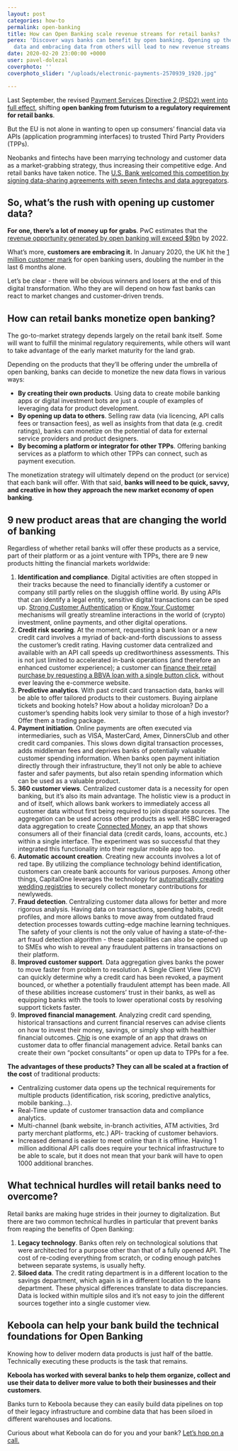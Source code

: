```yaml
---
layout: post
categories: how-to
permalink: open-banking
title: How can Open Banking scale revenue streams for retail banks?
perex: 'Discover ways banks can benefit by open banking. Opening up their customer
  data and embracing data from others will lead to new revenue streams.  '
date: 2020-02-20 23:00:00 +0000
user: pavel-dolezal
coverphoto: ''
coverphoto_slider: "/uploads/electronic-payments-2570939_1920.jpg"

---
```

Last September, the revised [Payment Services Directive 2 (PSD2) went into full effect](https://eba.europa.eu/eba-publishes-an-opinion-on-the-elements-of-strong-customer-authentication-under-psd2), shifting **open banking from futurism to a regulatory requirement for retail banks**.

But the EU is not alone in wanting to open up consumers’ financial data via APIs (application programming interfaces) to trusted Third Party Providers (TPPs).

Neobanks and fintechs have been marrying technology and customer data as a market-grabbing strategy, thus increasing their competitive edge. And retail banks have taken notice. The [U.S. Bank welcomed this competition by signing data-sharing agreements with seven fintechs and data aggregators](https://www.americanbanker.com/news/us-bank-embraces-open-banking-with-data-sharing-agreements).

## So, what’s the rush with opening up customer data?

**For one, there’s a lot of money up for grabs**. PwC estimates that the [revenue opportunity generated by open banking will exceed $9bn](https://www.pwc.co.uk/industries/financial-services/insights/seize-open-banking-opportunity.html) by 2022.

What’s more, **customers are embracing it.** In January 2020, the UK hit the [1 million customer mark](https://www.finextra.com/newsarticle/35101/open-banking-customer-numbers-surge) for open banking users, doubling the number in the last 6 months alone.

Let’s be clear - there will be obvious winners and losers at the end of this digital transformation. Who they are will depend on how fast banks can react to market changes and customer-driven trends.

## How can retail banks monetize open banking?

The go-to-market strategy depends largely on the retail bank itself. Some will want to fulfill the minimal regulatory requirements, while others will want to take advantage of the early market maturity for the land grab.

Depending on the products that they’ll be offering under the umbrella of open banking, banks can decide to monetize the new data flows in various ways:

* **By creating their own products**. Using data to create mobile banking apps or digital investment bots are just a couple of examples of leveraging data for product development.
* **By opening up data to others**. Selling raw data (via licencing, API calls fees or transaction fees), as well as insights from that data (e.g. credit ratings), banks can monetize on the potential of data for external service providers and product designers.
* **By becoming a platform or integrator for other TPPs**. Offering banking services as a platform to which other TPPs can connect, such as payment execution.

The monetization strategy will ultimately depend on the product (or service) that each bank will offer. With that said, **banks will need to be quick, savvy, and creative in how they approach the new market economy of open banking**.

## 9 new product areas that are changing the world of banking

Regardless of whether retail banks will offer these products as a service, part of their platform or as a joint venture with TPPs, there are 9 new products hitting the financial markets worldwide:

1. **Identification and compliance**. Digital activities are often stopped in their tracks because the need to financially identify a customer or company still partly relies on the sluggish offline world. By using APIs that can identify a legal entity, sensitive digital transactions can be sped up. [Strong Customer Authentication](https://www.jpmorgan.com/europe/merchant-services/insights/PSD2-all-you-need-to-know) or [Know Your Customer](https://www.investopedia.com/terms/k/knowyourclient.asp) mechanisms will greatly streamline interactions in the world of (crypto) investment, online payments, and other digital operations.
2. **Credit risk scoring**. At the moment, requesting a bank loan or a new credit card involves a myriad of back-and-forth discussions to assess the customer’s credit rating. Having customer data centralized and available with an API call speeds up creditworthiness assessments. This is not just limited to accelerated in-bank operations (and therefore an enhanced customer experience); a customer can [finance their retail purchase by requesting a BBVA loan with a single button click](https://www.businessinsider.com/bbva-puts-its-open-apis-into-the-wild-2017-5), without ever leaving the e-commerce website.
3. **Predictive analytics**. With past credit card transaction data, banks will be able to offer tailored products to their customers. Buying airplane tickets and booking hotels? How about a holiday microloan? Do a customer’s spending habits look very similar to those of a high investor? Offer them a trading package.
4. **Payment initiation**. Online payments are often executed via intermediaries, such as VISA, MasterCard, Amex, DinnersClub and other credit card companies. This slows down digital transaction processes, adds middleman fees and deprives banks of potentially valuable customer spending information. When banks open payment initiation directly through their infrastructure, they’ll not only be able to achieve faster and safer payments, but also retain spending information which can be used as a valuable product.
5. **360 customer views**. Centralized customer data is a necessity for open banking, but it’s also its main advantage. The holistic view is a product in and of itself, which allows bank workers to immediately access all customer data without first being required to join disparate sources. The aggregation can be used across other products as well. HSBC leveraged data aggregation to create [Connected Money](https://www.hsbc.co.uk/connected-money/), an app that shows consumers all of their financial data (credit cards, loans, accounts, etc.) within a single interface. The experiment was so successful that they integrated this functionality into their regular mobile app too.
6. **Automatic account creation**. Creating new accounts involves a lot of red tape. By utilizing the compliance technology behind identification, customers can create bank accounts for various purposes. Among other things, CapitalOne leverages the technology for [automatically creating wedding registries](https://developer.capitalone.com/products/bank-account-starter) to securely collect monetary contributions for newlyweds.
7. **Fraud detection**. Centralizing customer data allows for better and more rigorous analysis. Having data on transactions, spending habits, credit profiles, and more allows banks to move away from outdated fraud detection processes towards cutting-edge machine learning techniques. The safety of your clients is not the only value of having a state-of-the-art fraud detection algorithm - these capabilities can also be opened up to SMEs who wish to reveal any fraudulent patterns in transactions on their platform.
8. **Improved customer support**. Data aggregation gives banks the power to move faster from problem to resolution. A Single Client View (SCV) can quickly determine why a credit card has been revoked, a payment bounced, or whether a potentially fraudulent attempt has been made. All of these abilities increase customers’ trust in their banks, as well as equipping banks with the tools to lower operational costs by resolving support tickets faster.
9. **Improved financial management**. Analyzing credit card spending, historical transactions and current financial reserves can advise clients on how to invest their money, savings, or simply shop with healthier financial outcomes. [Chip](https://www.getchip.uk/) is one example of an app that draws on customer data to offer financial management advice. Retail banks can create their own “pocket consultants” or open up data to TPPs for a fee.

**The advantages of these products? They can all be scaled at a fraction of the cost** of traditional products:

* Centralizing customer data opens up the technical requirements for multiple products (identification, risk scoring, predictive analytics, mobile banking…).
* Real-Time update of customer transaction data and compliance analytics.
* Multi-channel (bank website, in-branch activities, ATM activities, 3rd party merchant platforms, etc.) API- tracking of customer behaviors.
* Increased demand is easier to meet online than it is offline. Having 1 million additional API calls does require your technical infrastructure to be able to scale, but it does not mean that your bank will have to open 1000 additional branches.

## What technical hurdles will retail banks need to overcome?

Retail banks are making huge strides in their journey to digitalization. But there are two common technical hurdles in particular that prevent banks from reaping the benefits of Open Banking: 

1. **Legacy technology**. Banks often rely on technological solutions that were architected for a purpose other than that of a fully opened API. The cost of re-coding everything from scratch, or coding enough patches between separate systems, is usually hefty.
2. **Siloed data**. The credit rating department is in a different location to the savings department, which again is in a different location to the loans department. These physical differences translate to data discrepancies. Data is locked within multiple silos and it’s not easy to join the different sources together into a single customer view.

## Keboola can help your bank build the technical foundations for Open Banking

Knowing how to deliver modern data products is just half of the battle. Technically executing these products is the task that remains.

**Keboola has worked with several banks to help them organize, collect and use their data to deliver more value to both their businesses and their customers**.

Banks turn to Keboola because they can easily build data pipelines on top of their legacy infrastructure and combine data that has been siloed in different warehouses and locations.

Curious about what Keboola can do for you and your bank? [Let’s hop on a call.](https://www.keboola.com/request-demo)